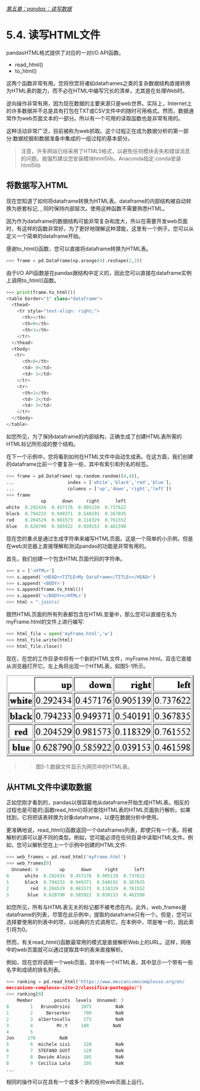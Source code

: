 
[*第五章：pandas：读写数据*](./README.md)


# 5.4. 读写HTML文件

pandasHTML格式提供了对应的一对I/O API函数。

* read_html()
* to_html()

这两个函数非常有用。您将欣赏将诸如dataframes之类的复杂数据结构直接转换为HTML表的能力，而不必在HTML中编写冗长的清单，尤其是在处理Web时。

逆向操作非常有用，因为现在数据的主要来源只是web世界。实际上，Internet上的许多数据并不总是具有打包在TXT或CSV文件中的随时可用格式。然而，数据通常作为web页面文本的一部分。所以有一个可用的读取函数也是非常有用的。

这种活动非常广泛，目前被称为web抓取。这个过程正在成为数据分析的第一部分:数据挖掘和数据准备中集成的一组过程的基本部分。

> 注意，许多网站已经采用了HTML5格式，以避免任何模块丢失和错误消息的问题。我强烈建议您安装模块html5lib。Anaconda指定:conda安装html5lib


## 将数据写入HTML

现在您知道了如何将dataframe转换为HTML表。dataframe的内部结构被自动转换为嵌套标记<th>, <tr>, <td>同时保持内部层次。使用这种函数不需要熟悉HTML。

因为作为dataframe的数据结构可能非常复杂和庞大，所以在需要开发web页面时，有这样的函数非常好。为了更好地理解这种潜能，这里有一个例子。您可以从定义一个简单的dataframe开始。

感谢to_html()函数，您可以直接将dataframe转换为HTML表。

```python
>>> frame = pd.DataFrame(np.arange(4).reshape(2,2))
```

由于I/O API函数是在pandas据结构中定义的，因此您可以直接在dataframe实例上调用to_html()函数。

```python
>>> print(frame.to_html())
<table border="1" class="dataframe">
  <thead>
    <tr style="text-align: right;">
      <th></th>
      <th>0</th>
      <th>1</th>
    </tr>
  </thead>
  <tbody>
   <tr>
      <th>0</th>
      <td> 0</td>
      <td> 1</td>
    </tr>
    <tr>
      <th>1</th>
      <td> 2</td>
      <td> 3</td>
    </tr>
  </tbody>
</table>
```

如您所见，为了保持dataframe的内部结构，正确生成了创建HTML表所需的HTML标记所形成的整个结构。

在下一个示例中，您将看到如何在HTML文件中自动生成表。在这方面，我们创建的dataframe比前一个要复杂一些，其中有索引和列名的标签。

```python
>>> frame = pd.DataFrame( np.random.random((4,4)),
...                    index = ['white','black','red','blue'],
...                    columns = ['up','down','right','left'])
>>> frame
             up      down     right      left
white  0.292434  0.457176  0.905139  0.737622
black  0.794233  0.949371  0.540191  0.367835
red    0.204529  0.981573  0.118329  0.761552
blue   0.628790  0.585922  0.039153  0.461598
```

现在您的重点是通过生成字符串来编写HTML页面。这是一个简单的小示例，但是在web浏览器上直接理解和测试pandas的功能是非常有用的。

首先，我们创建一个包含HTML页面代码的字符串。

```python
>>> s = ['<HTML>']
>>> s.append('<HEAD><TITLE>My DataFrame</TITLE></HEAD>')
>>> s.append('<BODY>')
>>> s.append(frame.to_html())
>>> s.append('</BODY></HTML>')
>>> html = ".join(s)
```

既然HTML页面的所有列表都包含在HTML变量中，那么您可以直接在名为myFrame.html的文件上进行编写:

```python
>>> html_file = open('myFrame.html','w')
>>> html_file.write(html)
>>> html_file.close()
```

现在，在您的工作目录中将有一个新的HTML文件，myFrame.html。双击它直接从浏览器打开它。左上角将出现一个HTML表，如图5-1所示。


![Figure 5-1](images/figure-5-1.png)
>> 图5-1.数据文件显示为网页中的HTML表。


## 从HTML文件中读取数据

正如您刚才看到的，pandas以很容易地从dataframe开始生成HTML表。相反的过程也是可能的;函数read_html()将对查找HTML表的HTML页面执行解析。如果找到，它将把该表转换为对象dataframe，以便在数据分析中使用。

更准确地说，read_html()函数返回一个dataframes列表，即使只有一个表。将被解析的源可以是不同的类型。例如，您可能必须在任何目录中读取HTML文件。例如，您可以解析您在上一个示例中创建的HTML文件:

```python
>>> web_frames = pd.read_html('myFrame.html')
>>> web_frames[0]
  Unnamed: 0        up      down     right      left
0      white  0.292434  0.457176  0.905139  0.737622
1      black  0.794233  0.949371  0.540191  0.367835
2        red  0.204529  0.981573  0.118329  0.761552
3       blue  0.628790  0.585922  0.039153  0.461598
```

如您所见，所有与HTML表无关的标记都不被考虑在内。此外，web_frames是dataframe的列表，尽管在此示例中，提取的dataframe只有一个。但是，您可以选择要使用的列表中的项，以经典的方式调用它。在本例中，项是唯一的，因此索引将为0。

然而，有关read_html()函数最常用的模式是直接解析Web上的URL。这样，网络中的web页面就可以通过提取其中的表来直接解析。

例如，现在您将调用一个web页面，其中有一个HTML表，其中显示一个带有一些名字和成绩的排名列表。

```python
>>> ranking = pd.read_html('https://www.meccanismocomplesso.org/en/
meccanismo-complesso-sito-2/classifica-punteggio/')
>>> ranking[0]
    Member        points  levels  Unnamed: 3
0        1   BrunoOrsini    1075         NaN
1        2     Berserker     700         NaN
2        3  albertosallu     275         NaN
3        4         Mr.Y     180         NaN
4        5        
Jon     170         NaN
5        6  michele sisi     120         NaN
6        7  STEFANO GUST     120         NaN
7        8  Davide Alois     105         NaN
8        9  Cecilia Lala     105         NaN
...
```

相同的操作可以在具有一个或多个表的任何web页面上运行。


